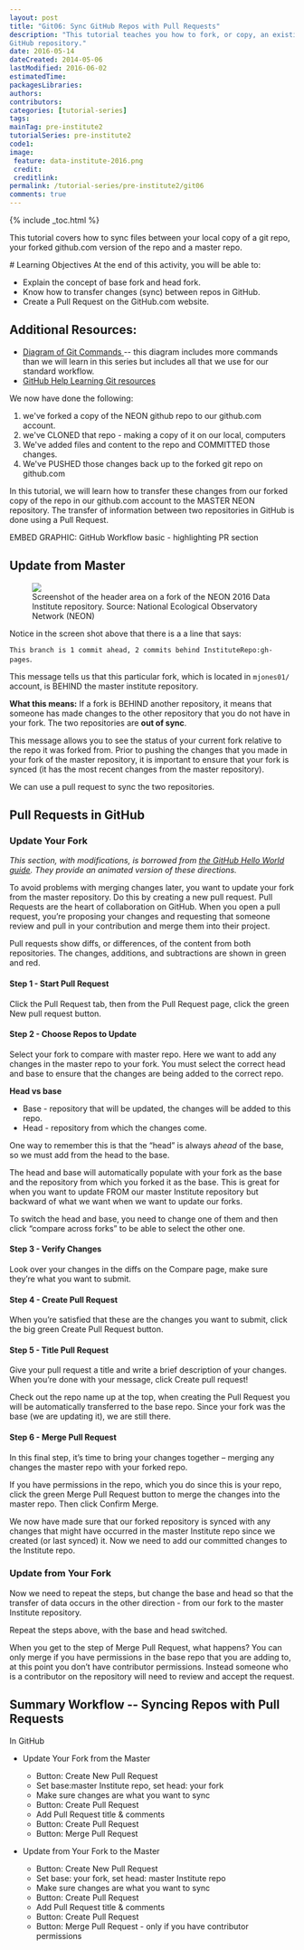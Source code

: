 ```yaml
---
layout: post
title: "Git06: Sync GitHub Repos with Pull Requests"
description: "This tutorial teaches you how to fork, or copy, an existing
GitHub repository."
date: 2016-05-14
dateCreated: 2014-05-06
lastModified: 2016-06-02
estimatedTime:
packagesLibraries:
authors:
contributors:
categories: [tutorial-series]
tags:
mainTag: pre-institute2
tutorialSeries: pre-institute2
code1:
image:
 feature: data-institute-2016.png
 credit:
 creditlink:
permalink: /tutorial-series/pre-institute2/git06
comments: true
---
```


{% include _toc.html %}

This tutorial covers how to sync files between your local copy of a git repo,
your forked github.com version of the repo and a master repo.

<div id="objectives" markdown="1">
# Learning Objectives
At the end of this activity, you will be able to:

* Explain the concept of base fork and head fork.
* Know how to transfer changes (sync) between repos in GitHub.
* Create a Pull Request on the GitHub.com website.


## Additional Resources:

* <a href="http://rogerdudler.github.io/git-guide/files/git_cheat_sheet.pdf" target="_blank"> Diagram of Git Commands </a>
-- this diagram includes more commands than we will
learn in this series but includes all that we use for our standard workflow.
* <a href="https://help.github.com/articles/good-resources-for-learning-git-and-github/" target="_blank"> GitHub Help Learning Git resources </a>

</div>

We now have done the following:

1. we've forked a copy of the NEON github repo to our github.com account.
2. we've CLONED that repo - making a copy of it on our local, computers
3. We've added files and content to the repo and COMMITTED those changes.
4. We've PUSHED those changes back up to the forked git repo on github.com

In this tutorial, we will learn how to transfer these changes from our forked
copy of the repo in our github.com account to the MASTER NEON repository. The
transfer of information between
two repositories in GitHub is done using a Pull Request.

EMBED GRAPHIC: GitHub Workflow basic - highlighting PR section

## Update from Master

 <figure>
	<a href="{{ site.baseurl }}/images/pre-institute-content/Git/Git_ForkScreenshot.png">
	<img src="{{ site.baseurl }}/images/pre-institute-content/Git/Git_ForkScreenshot.png"></a>
	<figcaption> Screenshot of the header area on a fork of the NEON 2016
Data Institute repository. Source: National Ecological Observatory Network (NEON)  
	</figcaption>
</figure>

Notice in the screen shot above that there is a a line that says:

`This branch is 1 commit ahead, 2 commits behind InstituteRepo:gh-pages`.

This message tells us that this particular fork, which is located in `mjones01/`
account, is BEHIND the master institute repository.

**What this means:** If a fork is BEHIND another repository, it means that someone
has made changes to the other repository that you do not have in your fork. The
two repositories are **out of sync**.


This message allows you to see the status of your current fork relative to the repo it was
forked from. Prior to pushing the changes that you made in your fork of the master
repository, it is important to ensure that your fork is synced (it has the most 
  recent changes from the master repository).

We can use a pull request to sync the two repositories.

## Pull Requests in GitHub

### Update Your Fork

*This section, with modifications, is borrowed from
<a href="https://guides.github.com/activities/hello-world/#pr" target="_blank"> the GitHub Hello World guide</a>.
They provide an animated version of these directions.*

To avoid problems with merging changes later, you want to update your fork from
the master repository. Do this by creating a new pull request. Pull Requests are
the heart of collaboration on GitHub. When you open a pull request, you’re
proposing your changes and requesting that someone review and pull in your
contribution and merge them into their project.

Pull requests show diffs, or differences, of the content from both repositories.
The changes, additions, and subtractions are shown in green and red.


#### Step 1 - Start Pull Request
Click the Pull Request tab, then from the Pull Request page, click the green
New pull request button.

#### Step 2 - Choose Repos to Update
Select your fork to compare with master repo. Here we want to add any changes
in the master repo to your fork. You must select the correct head and base to
ensure that the changes are being added to the correct repo.

**Head vs base**

* Base - repository that will be updated, the changes will be added to this repo.
* Head - repository from which the changes come.

One way to remember this is that the “head” is always a*head* of the base, so
we must add from the head to the base.

The head and base will automatically populate with your fork as the base and the
repository from which you forked it as the base. This is great for when you want
to update FROM our master Institute repository but backward of what we want when
we want to update our forks.

To switch the head and base, you need to change one of them and then click
“compare across forks” to be able to select the other one.

#### Step 3 - Verify Changes
Look over your changes in the diffs on the Compare page, make sure they’re what
you want to submit.

#### Step 4 - Create Pull Request
When you’re satisfied that these are the changes you want to submit, click the
big green Create Pull Request button.

#### Step 5 - Title Pull Request
Give your pull request a title and write a brief description of your changes.
When you’re done with your message, click Create pull request!

Check out the repo name up at the top, when creating the Pull Request you will
be automatically transferred to the base repo. Since your fork was the base
(we are updating it), we are still there.

#### Step 6 - Merge Pull Request
In this final step, it’s time to bring your changes together – merging any
changes the master repo with your forked repo.

If you have permissions in the repo, which you do since this is your repo, click
the green Merge Pull Request button to merge the changes into the master repo.
Then click Confirm Merge.

We now have made sure that our forked repository is synced with any changes
that might have occurred in the master Institute repo since we created (or
last synced) it. Now we need to add our committed changes to the Institute repo.

### Update from Your Fork
Now we need to repeat the steps, but change the base and head so that the
transfer of data occurs in the other direction - from our fork to the master
Institute repository.

Repeat the steps above, with the base and head switched.

When you get to the step of Merge Pull Request, what happens?
You can only merge if you have permissions in the base repo that you are adding
to, at this point you don’t have contributor permissions. Instead someone who is
 a contributor on the repository will need to review and accept the request.

## Summary Workflow -- Syncing Repos with Pull Requests
In GitHub

* Update Your Fork from the Master
  + Button: Create New Pull Request
  + Set base:master Institute repo, set head: your fork
  + Make sure changes are what you want to sync
  + Button: Create Pull Request
  + Add Pull Request title & comments
  + Button: Create Pull Request
  + Button: Merge Pull Request

* Update from Your Fork to the Master
  * Button: Create New Pull Request
  * Set base: your fork, set head: master Institute repo
  * Make sure changes are what you want to sync
  * Button: Create Pull Request
  * Add Pull Request title & comments
  * Button: Create Pull Request
  * Button: Merge Pull Request - only if you have contributor permissions
